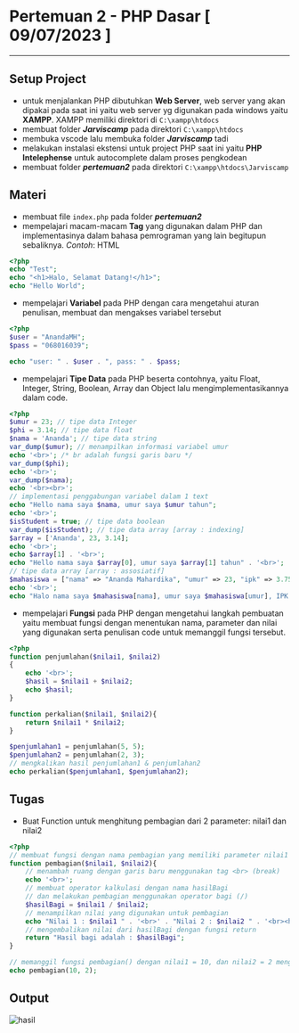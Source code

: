 # Pertemuan 2 - PHP Dasar [ 09/07/2023 ]

---

## Setup Project

- untuk menjalankan PHP dibutuhkan **Web Server**, web server yang akan dipakai pada saat ini yaitu web server yg digunakan pada windows yaitu **XAMPP**. XAMPP memiliki direktori di `C:\xampp\htdocs`
- membuat folder ***Jarviscamp*** pada direktori `C:\xampp\htdocs`
- membuka vscode lalu membuka folder ***Jarviscamp*** tadi
- melakukan instalasi ekstensi untuk project PHP saat ini yaitu **PHP Intelephense** untuk autocomplete dalam proses pengkodean
- membuat folder ***pertemuan2*** pada direktori `C:\xampp\htdocs\Jarviscamp`

## Materi

- membuat file `index.php` pada folder ***pertemuan2***
- mempelajari macam-macam **Tag** yang digunakan dalam PHP dan implementasinya dalam bahasa pemrograman yang lain begitupun sebaliknya. *Contoh*: HTML

```php
<?php
echo "Test";
echo "<h1>Halo, Selamat Datang!</h1>";
echo "Hello World";
```

- mempelajari **Variabel** pada PHP dengan cara mengetahui aturan penulisan, membuat dan mengakses variabel tersebut

```php
<?php
$user = "AnandaMH";
$pass = "068016039";

echo "user: " . $user . ", pass: " . $pass;
```

- mempelajari **Tipe Data** pada PHP beserta contohnya, yaitu Float, Integer, String, Boolean, Array dan Object lalu mengimplementasikannya dalam code.

```php
<?php
$umur = 23; // tipe data Integer
$phi = 3.14; // tipe data float
$nama = 'Ananda'; // tipe data string
var_dump($umur); // menampilkan informasi variabel umur
echo '<br>'; /* br adalah fungsi garis baru */
var_dump($phi);
echo '<br>';
var_dump($nama);
echo '<br><br>';
// implementasi penggabungan variabel dalam 1 text
echo "Hello nama saya $nama, umur saya $umur tahun";
echo '<br>';
$isStudent = true; // tipe data boolean
var_dump($isStudent); // tipe data array [array : indexing]
$array = ['Ananda', 23, 3.14];
echo '<br>';
echo $array[1] . '<br>';
echo "Hello nama saya $array[0], umur saya $array[1] tahun" . '<br>';
// tipe data array [array : assosiatif]
$mahasiswa = ["nama" => "Ananda Mahardika", "umur" => 23, "ipk" => 3.75];
echo '<br>';
echo "Halo nama saya $mahasiswa[nama], umur saya $mahasiswa[umur], IPK saya $mahasiswa[ipk]";
```

- mempelajari **Fungsi** pada PHP dengan mengetahui langkah pembuatan yaitu membuat fungsi dengan menentukan nama, parameter dan nilai yang digunakan serta penulisan code untuk memanggil fungsi tersebut.

```php
<?php
function penjumlahan($nilai1, $nilai2)
{
    echo '<br>';
    $hasil = $nilai1 + $nilai2;
    echo $hasil;
}

function perkalian($nilai1, $nilai2){
    return $nilai1 * $nilai2;
}

$penjumlahan1 = penjumlahan(5, 5);
$penjumlahan2 = penjumlahan(2, 3);
// mengkalikan hasil penjumlahan1 & penjumlahan2
echo perkalian($penjumlahan1, $penjumlahan2);
```

## Tugas

- Buat Function untuk menghitung pembagian dari 2 parameter: nilai1 dan nilai2

```php
<?php
// membuat fungsi dengan nama pembagian yang memiliki parameter nilai1 & nilai2 !
function pembagian($nilai1, $nilai2){
    // menambah ruang dengan garis baru menggunakan tag <br> (break)
    echo '<br>';
    // membuat operator kalkulasi dengan nama hasilBagi
    // dan melakukan pembagian menggunakan operator bagi (/)
    $hasilBagi = $nilai1 / $nilai2;
    // menampilkan nilai yang digunakan untuk pembagian
    echo "Nilai 1 : $nilai1 " . '<br>' . "Nilai 2 : $nilai2 " . '<br><hr>';
    // mengembalikan nilai dari hasilBagi dengan fungsi return
    return "Hasil bagi adalah : $hasilBagi";
}

// memanggil fungsi pembagian() dengan nilai1 = 10, dan nilai2 = 2 menggunakan 'echo'
echo pembagian(10, 2);
```

## Output

![hasil](/pertemuan2/tugas/hasil.png)
